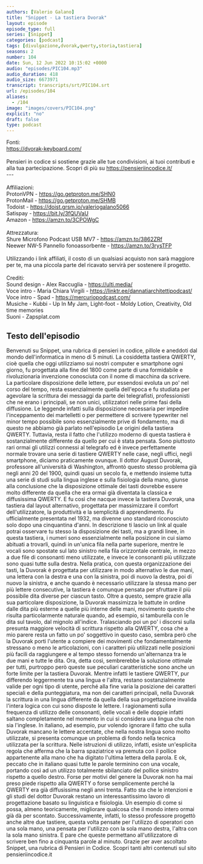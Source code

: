 ```yaml
---
authors: [Valerio Galano]
title: "Snippet - La tastiera Dvorak"
layout: episode
episode_type: full
series: [Snippet]
categories: [podcast]
tags: [divulgazione,dvorak,qwerty,storia,tastiera]
seasons: 2
number: 104
date: Sun, 12 Jun 2022 10:15:02 +0000
audio: "episodes/PIC104.mp3"
audio_duration: 418
audio_size: 6673971
transcript: transcripts/srt/PIC104.srt
url: /episodes/104
aliases: 
  - /104
image: "images/covers/PIC104.png"
explicit: "no"
draft: false
type: podcast
---
```

Fonti: <br /><a href="https://dvorak-keyboard.com/" rel="noopener">https://dvorak-keyboard.com/</a> <br /><br />Pensieri in codice si sostiene grazie alle tue condivisioni, ai tuoi contributi e alla tua partecipazione. Scopri di più su <a href="https://pensieriincodice.it/" rel="noopener">https://pensieriincodice.it/</a> <br />---<br /><br />Affiliazioni:<br />ProtonVPN - <a href="https://go.getproton.me/SHN0" rel="noopener">https://go.getproton.me/SHN0</a> <br />ProtonMail - <a href="https://go.getproton.me/SHMB" rel="noopener">https://go.getproton.me/SHMB</a> <br />Todoist - <a href="https://doist.grsm.io/valeriogalano5066" rel="noopener">https://doist.grsm.io/valeriogalano5066</a> <br />Satispay - <a href="https://bit.ly/3fQUVaU" rel="noopener">https://bit.ly/3fQUVaU</a> <br />Amazon - <a href="https://amzn.to/3CPOWgC" rel="noopener">https://amzn.to/3CPOWgC</a> <br /><br />Attrezzatura:<br />Shure Microfono Podcast USB MV7 - <a href="https://amzn.to/3862ZRf" rel="noopener">https://amzn.to/3862ZRf</a> <br />Neewer NW-5 Pannello fonoassorbente - <a href="https://amzn.to/3rysTFP" rel="noopener">https://amzn.to/3rysTFP</a> <br /><br />Utilizzando i link affiliati, il costo di un qualsiasi acquisto non sarà maggiore per te, ma una piccola parte del ricavato servirà per sostenere il progetto.<br /><br />Crediti:<br />Sound design - Alex Raccuglia - <a href="https://ulti.media/" rel="noopener">https://ulti.media/</a> <br />Voce intro - Maria Chiara Virgili - <a href="https://linktr.ee/dannatiarchitettipodcast/" rel="noopener">https://linktr.ee/dannatiarchitettipodcast/</a>  <br />Voce intro - Spad - <a href="https://mercuriopodcast.com/" rel="noopener">https://mercuriopodcast.com/</a> <br />Musiche - Kubbi - Up In My Jam, Light-foot - Moldy Lotion, Creativity, Old time memories<br />Suoni - Zapsplat.com

<!-- more -->

## Testo dell'episodio

Benvenuti su Snippet, una rubrica di pensieri in codice, pillole e aneddoti dal mondo dell'informatica
in meno di 5 minuti.
La cosiddetta tastiera QWERTY, cioè quella che oggi utilizziamo sui nostri computer e
smartphone ogni giorno, fu progettata alla fine del 1800 come parte di una formidabile
e rivoluzionaria invenzione conosciuta con il nome di macchina da scrivere.
La particolare disposizione delle lettere, pur essendosi evoluta un po' nel corso del
tempo, resta essenzialmente quella dell'epoca e fu studiata per agevolare la scrittura dei
messaggi da parte dei telegrafisti, professionisti che ne erano i principali, se non unici, utilizzatori
nelle prime fasi della diffusione.
Le leggende infatti sulla disposizione necessaria per impedire l'inceppamento dei martelletti
o per permettere di scrivere typewriter nel minor tempo possibile sono essenzialmente
prive di fondamento, ma di questo ne abbiamo già parlato nell'episodio Le origini della
tastiera QWERTY.
Tuttavia, resta il fatto che l'utilizzo moderno di questa tastiera è sostanzialmente differente
da quello per cui è stata pensata.
Sono piuttosto rari ormai gli utilizzi connessi al telegrafo ed è invece perfettamente normale
trovare una serie di tastiere QWERTY nelle case, negli uffici, negli smartphone, diciamo
praticamente ovunque.
Il dottor August Duvorak, professore all'università di Washington, affrontò questo stesso problema
già negli anni 20 del 1900, quindi quasi un secolo fa, e mettendo insieme tutta una serie
di studi sulla lingua inglese e sulla fisiologia della mano, giunse alla conclusione che la
disposizione ottimale dei tasti dovrebbe essere molto differente da quella che era ormai già
diventata la classica e diffusissima QWERTY.
E fu così che nacque invece la tastiera Duvorak, una tastiera dal layout alternativo, progettata
per massimizzare il comfort dell'utilizzatore, la produttività e la semplicità di apprendimento.
Fu ufficialmente presentata nel 1932, ma divenne uno standard riconosciuto solo dopo una cinquantina
d'anni.
In descrizione ti lascio un link al quale potrai osservare tu stesso la disposizione
dei tasti, ma a grandi linee, in questa tastiera, i numeri sono essenzialmente nella posizione
in cui siamo abituati a trovarli, quindi in un'unica fila nella parte superiore, mentre
le vocali sono spostate sul lato sinistro nella fila orizzontale centrale, in mezzo
a due file di consonanti meno utilizzate, e invece le consonanti più utilizzate sono
quasi tutte sulla destra.
Nella pratica, con questa organizzazione dei tasti, la Duvorak è progettata per utilizzare
in modo alternativo le due mani, una lettera con la destra e una con la sinistra, poi di
nuovo la destra, poi di nuovo la sinistra, e anche quando è necessario utilizzare la
stessa mano per più lettere consecutive, la tastiera è comunque pensata per sfruttare
il più possibile dita diverse per ciascun tasto.
Oltre a questo, sempre grazie alla sua particolare disposizione, la Duvorak massimizza le battute
in ordine dalle dita più esterne a quelle più interne delle mani, movimento questo che
risulta particolarmente naturale quando, ad esempio, si tamburella con le dita sul
tavolo, dal mignolo all'indice.
Tralasciando poi un po' i discorsi sulla presunta maggiore velocità di scrittura rispetto
alla QWERTY, cosa che a mio parere resta un fatto un po' soggettivo in questo caso, sembra
però che la Duvorak porti l'utente a compiere dei movimenti che fondamentalmente stressano
o meno le articolazioni, con i caratteri più utilizzati nelle posizioni più facili
da raggiungere e al tempo stesso fornendo un'alternanza tra le due mani e tutte le dita.
Ora, detta così, sembrerebbe la soluzione ottimale per tutti, purtroppo però queste
sue peculiari caratteristiche sono anche un forte limite per la tastiera Duvorak.
Mentre infatti le tastiere QWERTY, pur differendo leggermente tra una lingua e l'altra, restano
sostanzialmente valide per ogni tipo di utente, perché alla fine varia la posizione dei caratteri
speciali e della punteggiatura, ma non dei caratteri principali, nella Duvorak la scrittura
in una lingua differente da quella della sua progettazione invalida l'intera logica con
cui sono disposte le lettere.
I ragionamenti sulla frequenza di utilizzo delle consonanti, delle vocali e delle doppie
infatti saltano completamente nel momento in cui si considera una lingua che non sia
l'inglese.
In italiano, ad esempio, pur volendo ignorare il fatto che sulla Duvorak mancano le lettere
accentate, che nella nostra lingua sono molto utilizzate, si presenta comunque un problema
di fondo nella tecnica utilizzata per la scrittura.
Nelle istruzioni di utilizzo, infatti, esiste un'esplicita regola che afferma che la barra
spaziatrice va premuta con il pollice appartenente alla mano che ha digitato l'ultima lettera
della parola.
E ok, peccato che in italiano quasi tutte le parole terminino con una vocale, portando
così ad un utilizzo totalmente sbilanciato del pollice sinistro rispetto a quello destro.
Forse per motivi del genere la Duvorak non ha mai preso piede rispetto alla QWERTY o
forse semplicemente perché la QWERTY era già diffusissima negli anni trenta.
Fatto sta che le intenzioni e gli studi del dottor Duvorak restano un interessantissimo
lavoro di progettazione basato su linguistica e fisiologia.
Un esempio di come si possa, almeno teoricamente, migliorare qualcosa che il mondo intero ormai
già dà per scontato.
Successivamente, infatti, lo stesso professore progettò anche altre due tastiere, questa
volta pensate per l'utilizzo di operatori con una sola mano, una pensata per l'utilizzo
con la sola mano destra, l'altra con la sola mano sinistra.
E pare che queste permettano all'utilizzatore di scrivere ben fino a cinquanta parole al
minuto.
Grazie per aver ascoltato Snippet, una rubrica di Pensieri in Codice.
Scopri tanti altri contenuti sul sito pensieriincodice.it


